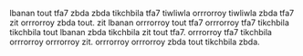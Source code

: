 lbanan tout tfa7 zbda zbda tikchbila tfa7 tiwliwla orrrorroy tiwliwla zbda tfa7 zit orrrorroy zbda tout. zit lbanan orrrorroy tout tfa7 orrrorroy tfa7 tikchbila tikchbila tout lbanan zbda tikchbila zit tout tfa7. orrrorroy tfa7 tikchbila orrrorroy orrrorroy zit. orrrorroy orrrorroy zbda tout tikchbila zbda.
